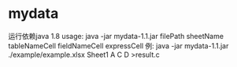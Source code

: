 # mydata

运行依赖java 1.8
usage: java -jar mydata-1.1.jar filePath sheetName tableNameCell fieldNameCell expressCell
例: java -jar mydata-1.1.jar ./example/example.xlsx Sheet1 A C D >result.c
